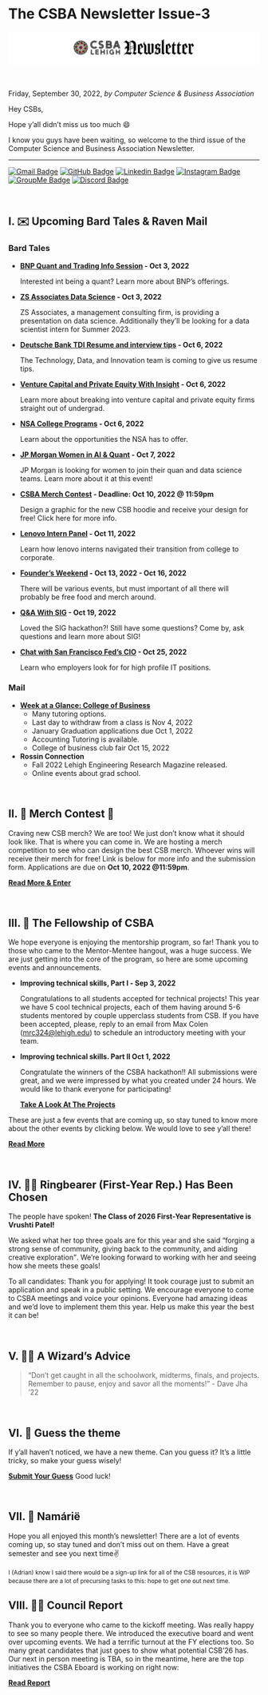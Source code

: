 # The CSBA Newsletter Issue-3

![ISH Banner](https://github.com/Lehigh-CSB/newsletter/blob/main/assets/ISH-Banner-v2.png?raw=true "The CSBA Newsletter")

<br />

Friday, September 30, 2022, *by Computer Science & Business Association*

Hey CSBs, 

Hope y’all didn’t miss us too much 😄

I know you guys have been waiting, so welcome to the third issue of the Computer Science and Business Association Newsletter. 

---
[![Gmail Badge](https://img.shields.io/badge/-@incsba-ea4335?style=flat-square&labelColor=ea4335&logo=gmail&logoColor=white&link=https://mailto:incsba@lehigh.edu)](mailto:incsba@lehigh.edu)
[![GitHub Badge](https://img.shields.io/badge/-@Lehigh_CSB-181717?style=flat-square&logo=GitHub&logoColor=white&link=https://www.github.com/Lehigh-CSB/)](https://www.github.com/Lehigh-CSB/)
[![Linkedin Badge](https://img.shields.io/badge/-@Lehigh_CSB-blue?style=flat-square&logo=Linkedin&logoColor=white&link=https://www.linkedin.com/groups/4481359/)](https://www.linkedin.com/groups/4481359/)
[![Instagram Badge](https://img.shields.io/badge/-@lehighcsb-e1306c?style=flat-square&labelColor=e1306c&logo=instagram&logoColor=white&link=https://www.instagram.com/lehighcsb/)](https://www.instagram.com/lehighcsb/)
[![GroupMe Badge](https://img.shields.io/badge/-@Lehigh_CSB-00aff0?style=flat-square&labelColor=00aff0&logo=groupme&logoColor=white&link=https://groupme.com/join_group/35276853/t4yllUCs)](https://groupme.com/join_group/35276853/t4yllUCs)
[![Discord Badge](https://img.shields.io/badge/-@Lehigh_CSB-5865f2?style=flat-square&labelColor=5865f2&logo=discord&logoColor=white&link=https://discord.gg/5EDK9W4FGA)](https://discord.gg/5EDK9W4FGA)

<br />

## Ⅰ. ✉️ Upcoming Bard Tales & Raven Mail

### Bard Tales

- **[BNP Quant and Trading Info Session](https://app.joinhandshake.com/stu/events/1117191?ref=events-search) - Oct 3, 2022**

    Interested int being a quant? Learn more about BNP’s offerings.

- **[ZS Associates Data Science](https://app.joinhandshake.com/stu/events/1074149?ref=events-search) - Oct 3, 2022**

    ZS Associates, a management consulting firm, is providing a presentation on data science. Additionally they’ll be looking for a data scientist intern for Summer 2023.

- **[Deutsche Bank TDI Resume and interview tips](https://app.joinhandshake.com/stu/events/1101015?ref=events-search) - Oct 6, 2022**
  
    The Technology, Data, and Innovation team is coming to give us resume tips.

- **[Venture Capital and Private Equity With Insight](https://app.joinhandshake.com/stu/events/1088756?ref=events-search) - Oct 6, 2022**

    Learn more about breaking into venture capital and private equity firms straight out of undergrad.

- **[NSA College Programs](https://app.joinhandshake.com/stu/events/1099538?ref=events-search) - Oct 6, 2022**

    Learn about the opportunities the NSA has to offer.

- **[JP Morgan Women in AI & Quant](https://app.joinhandshake.com/stu/events/1099261?ref=events-search) - Oct 7, 2022**

    JP Morgan is looking for women to join their quan and data science teams. Learn more about it at this event!

- **[CSBA Merch Contest](https://docs.google.com/document/d/1mBaZu3nRguuV1v5Vsaq6ZyvTME75dZrESKNIf11BK0M/edit?usp=sharing) - Deadline: Oct 10, 2022 @ 11:59pm**
  
    Design a graphic for the new CSB hoodie and receive your design for free! Click here for more info.

- **[Lenovo Intern Panel](https://app.joinhandshake.com/stu/events/1086610?ref=events-search) - Oct 11, 2022**

    Learn how lenovo interns navigated their transition from college to corporate.

- **[Founder’s Weekend](https://alumni.lehigh.edu/founders-weekend) - Oct 13, 2022 - Oct 16, 2022**

    There will be various events, but must important of all there will probably be free food and merch around.

- **[Q&A With SIG](https://app.joinhandshake.com/stu/events/1107260?ref=events-search) - Oct 19, 2022**

    Loved the SIG hackathon?! Still have some questions? Come by, ask questions and learn more about SIG!

- **[Chat with San Francisco Fed’s CIO](https://app.joinhandshake.com/stu/events/1126134?ref=events-search) - Oct 25, 2022**

    Learn who employers look for for high profile IT positions.

### Mail

- **[Week at a Glance: College of Business](https://drive.google.com/file/d/1KAPQkM55knmzC8AwfWw5dywfdfkUAwAU/view?usp=sharing)**
  - Many tutoring options.
  - Last day to withdraw from a class is Nov 4, 2022
  - January Graduation applications due Oct 1, 2022
  - Accounting Tutoring is available.
  - College of business club fair Oct 15, 2022
- **Rossin Connection**
  - Fall 2022 Lehigh Engineering Research Magazine released.
  - Online events about grad school.

<br />

## Ⅱ. 👕 Merch Contest 👚

Craving new CSB merch? We are too! We just don’t know what it should look like. That is where you can come in. We are hosting a merch competition to see who can design the best CSB merch. Whoever wins will receive their merch for free! Link is below for more info and the submission form. Applications are due on **Oct 10, 2022 @11:59pm**.

**[Read More & Enter](https://docs.google.com/document/d/1mBaZu3nRguuV1v5Vsaq6ZyvTME75dZrESKNIf11BK0M/edit?usp=sharing)**

<br />

## Ⅲ. 💍 The Fellowship of CSBA

We hope everyone is enjoying the mentorship program, so far! Thank you to those who came to the Mentor-Mentee hangout, was a huge success. We are just getting into the core of the program, so here are some upcoming events and announcements. 

- **Improving technical skills, Part Ⅰ - Sep 3, 2022**
  
  Congratulations to all students accepted for technical projects! This year we have 5 cool technical projects, each of them having around 5-6 students mentored by couple upperclass students from CSB. If you have been accepted, please, reply to an email from Max Colen (mrc324@lehigh.edu) to schedule an introductory meeting with your team.

- **Improving technical skills. Part Ⅱ Oct 1, 2022**
  
  Congratulate the winners of the CSBA hackathon!! All submissions were great, and we were impressed by what you created under 24 hours. We would like to thank everyone for participating!

  **[Take A Look At The Projects](https://csba-hackathon.devpost.com/project-gallery)**

These are just a few events that are coming up, so stay tuned to know more about the other events by clicking below. We would love to see y’all there!

**[Read More](https://docs.google.com/document/d/1pjEoheXrlzp9ZYbUKmMRqLZxe1k48QzdTgLj_UaFh9c/edit?usp=sharing)**

<br />

## Ⅳ. 🧚‍♀️ Ringbearer (First-Year Rep.) Has Been Chosen

The people have spoken! **The Class of 2026 First-Year Representative is Vrushti Patel!**

We asked what her top three goals are for this year and she said <q>forging a strong sense of community, giving back to the community, and aiding creative exploration</q>. We’re looking forward to working with her and seeing how she meets these goals!

To all candidates: Thank you for applying! It took courage just to submit an application and speak in a public setting. We encourage everyone to come to CSBA meetings and voice your opinions. Everyone had amazing ideas and we’d love to implement them this year. Help us make this year the best it can be!

<br />

## Ⅴ. 🧙‍♂️ A Wizard’s Advice 

> “Don’t get caught in all the schoolwork, midterms, finals, and projects. Remember to pause, enjoy and savor all the moments!” - Dave Jha ‘22

<br />

## Ⅵ. 🧌 Guess the theme

If y’all haven’t noticed, we have a new theme. Can you guess it? It’s a little tricky, so make your guess wisely! 

**[Submit Your Guess](https://docs.google.com/forms/d/e/1FAIpQLSdIfq6HmEomJD85AJJYFYX1GA1zcVTlnaM8bqsVUAvmPYxyoA/viewform)** Good luck!

<br />

## Ⅶ. 🦄 Namárië

Hope you all enjoyed this month’s newsletter! There are a lot of events coming up, so stay tuned and don’t miss out on them. Have a great semester and see you next time✌️

<small>I (Adrian) know I said there would be a sign-up link for all of the CSB resources, it is WIP because there are a lot of precursing tasks to this: hope to get one out next time.</small>

##  Ⅷ. 🧝‍♂️ Council Report

Thank you to everyone who came to the kickoff meeting. Was really happy to see so many people there. We introduced the executive board and went over upcoming events. We had a terrific turnout at the FY elections too. So many great candidates that just goes to show what potential CSB’26 has. Our next in person meeting is TBA, so in the meantime, here are the top initiatives the CSBA Eboard is working on right now:

**[Read Report](https://github.com/orgs/Lehigh-CSB/discussions/2)**

<br /><br />